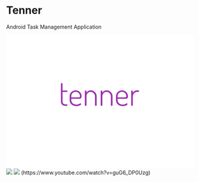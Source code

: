 # Tenner
Android Task Management Application 

<img src="https://github.com/schoolpost/Tenner/blob/master/logo.jpg"/>
<img src="https://www.photojoiner.net/image/63iXlmoj"/>
<img src="https://www.photojoiner.net/image/7kJzKdcB"/>
(https://www.youtube.com/watch?v=guG6_DP0Uzg)


